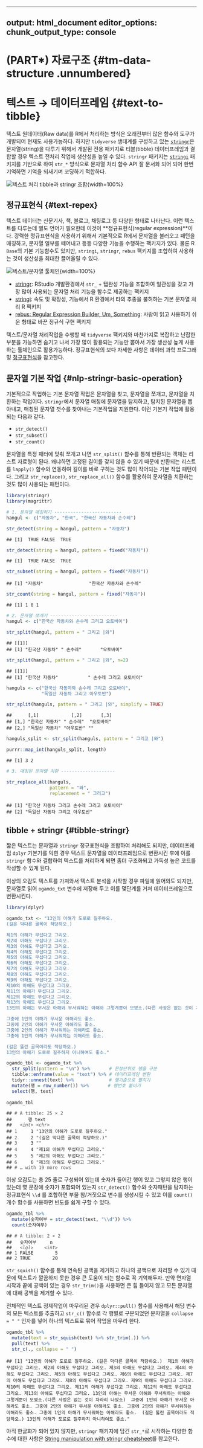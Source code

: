 
---
output: html_document
editor_options: 
  chunk_output_type: console
---



# (PART\*) 자료구조 {#tm-data-structure .unnumbered}

# 텍스트 &rarr; 데이터프레임  {#text-to-tibble}

텍스트 원데이터(Raw data)를 R에서 처리하는 방식은 오래전부터 많은 함수와 도구가
개발되어 현재도 사용가능하다. 하지만 `tidyverse` 생태계를 구성하고 있는 
[`stringr`](https://stringr.tidyverse.org/)은 문자열(string)을 
다루기 위해서 개발된 전용 패키지로 티블(tibble) 데이터프레임과 결합할 경우
텍스트 전처리 작업에 생산성을 높일 수 있다. `stringr` 패키지는 [`stringi`](https://cran.r-project.org/web/packages/stringi/index.html) 패키지를 
기반으로 하여 `str_*` 방식으로 문자열 처리 함수 API 잘 문서화 되어 되어 
한번 기억하면 기억을 되새기며 코딩하기 적합하다.

![텍스트 처리 `tibble`과 `stringr` 조합](images/text-manipulatin.png){width=100%}

## 정규표현식 {#text-repex}

텍스트 데이터는 신문기사, 책, 블로그, 채팅로그 등 다양한 형태로 나타난다. 이런 텍스트를 다루는데 별도 언어가 필요한데 
이것이 **정규표현식(regular expression)**이다. 강력한 정규표현식을 사용하기 위해서 기본적으로 R에서 문자열을 불러오고 패턴을 매칭하고,
문자열 일부를 떼어내고 등등 다양한 기능을 수행하는 팩키지가 있다. 물론 R `Base`의 기본 기능함수도 있지만, `stringi`, `stringr`, `rebus` 팩키지를 조합하여 
사용하는 것이 생산성을 최대한 끌어올릴 수 있다.


![텍스트/문자열 툴체인](images/stringr-regex.png){width=100%}


- [stringr](https://github.com/tidyverse/stringr): RStudio 개발환경에서 `str_` + 탭완성 기능을 조합하여 일관성을 갖고 가장 많이 사용되는 문자열 처리 기능을 함수로 제공하는 팩키지
- [stringi](https://github.com/gagolews/stringi): 속도 및 확장성, 기능에서 R 환경에서 타의 추종을 불허하는 기본 문자열 처리 R 팩키지
- [rebus: Regular Expression Builder, Um, Something](https://github.com/richierocks/rebus): 사람이 읽고 사용하기 쉬운 형태로 바꾼 정규식 구현 팩키지


텍스트/문자열 처리작업을 수행할 때 `tidyverse` 팩키지와 마찬가지로 복잡하고 난잡한 부분을 가능하면 숨기고 나서 
가장 많이 활용되는 기능만 뽑아서 가장 생산성 높게 사용하는 툴체인으로 활용가능하다.
정규표현식의 보다 자세한 사항은 데이터 과학 프로그래밍 [정규표현식](https://r2bit.com/book_programming/regex.html)을 참고한다.

## 문자열 기본 작업 {#nlp-stringr-basic-operation}

기본적으로 작업하는 기본 문자열 작업은 문자열을 찾고, 문자열을 쪼개고, 문자열을 치환하는 작업이다.
`stringr`에서 문자열 매칭에 문자열을 탐지하고, 탐지된 문자열을 뽑아내고, 매칭된 문자열 갯수를 찾아내는 기본작업을 지원한다.
이런 기본기 작업에 활용되는 다음과 같다.

- `str_detect()`
- `str_subset()`
- `str_count()`

문자열을 특정 패터에 맞춰 쪼개고 나면 `str_split()` 함수를 통해 반환되는 객체는 리스트 자료형이 된다. 왜냐하면 고정된 길이를 갖지 않을 수 있기 때문에
반환되는 리스트를 `lapply()` 함수와 연동하여 길이를 바로 구하는 것도 많이 작어되는 기본 작업 패턴이다. 
그리고 `str_replace()`, `str_replace_all()` 함수를 활용하여 문자열을 치환하는 것도 많이 사용되는 패턴이다.


```r
library(stringr)
library(magrittr)

# 1. 문자열 매칭하기 -------------------------
hangul <- c("자동차", "한국", "한국산 자동차와 손수레")

str_detect(string = hangul, pattern = "자동차")
```

<pre class="r-output"><code>## [1]  TRUE FALSE  TRUE
</code></pre>

```r
str_detect(string = hangul, pattern = fixed("자동차"))
```

<pre class="r-output"><code>## [1]  TRUE FALSE  TRUE
</code></pre>

```r
str_subset(string = hangul, pattern = fixed("자동차"))
```

<pre class="r-output"><code>## [1] "자동차"                 "한국산 자동차와 손수레"
</code></pre>

```r
str_count(string = hangul, pattern = fixed("자동차"))
```

<pre class="r-output"><code>## [1] 1 0 1
</code></pre>

```r
# 2. 문자열 쪼개기 -------------------------
hangul <- c("한국산 자동차와 손수레 그리고 오토바이")

str_split(hangul, pattern = " 그리고 |와")
```

<pre class="r-output"><code>## [[1]]
## [1] "한국산 자동차" " 손수레"       "오토바이"
</code></pre>

```r
str_split(hangul, pattern = " 그리고 |와", n=2)
```

<pre class="r-output"><code>## [[1]]
## [1] "한국산 자동차"           " 손수레 그리고 오토바이"
</code></pre>

```r
hanguls <- c("한국산 자동차와 손수레 그리고 오토바이",
             "독일산 자동차 그리고 아우토반")

str_split(hanguls, pattern = " 그리고 |와", simplify = TRUE)
```

<pre class="r-output"><code>##      [,1]            [,2]       [,3]      
## [1,] "한국산 자동차" " 손수레"  "오토바이"
## [2,] "독일산 자동차" "아우토반" ""
</code></pre>

```r
hanguls_split <- str_split(hanguls, pattern = " 그리고 |와")

purrr::map_int(hanguls_split, length)
```

<pre class="r-output"><code>## [1] 3 2
</code></pre>

```r
# 3. 매칭된 문자열 치환 --------------------

str_replace_all(hanguls,
                pattern = "와",
                replacement = " 그리고")
```

<pre class="r-output"><code>## [1] "한국산 자동차 그리고 손수레 그리고 오토바이"
## [2] "독일산 자동차 그리고 아우토반"
</code></pre>

## tibble + stringr {#tibble-stringr}

짧은 텍스트는 문자열과 `stringr` 정규표현식을 조합하여 처리해도 되지만,
데이터프레임 `dplyr` 기본기를 익힌 경우 텍스트 문자열을 데이터프레임으로 
변환시킨 후에 이를 `stringr` 함수와 결합하여 텍스트를 처리하게 되면 
좀더 구조화되고 가독성 높은 코드를 작성할 수 있게 된다.

이상의 오감도 텍스트를 가져와서 텍스트 분석을 시작할 경우 파일에 읽어와도 되지만,
문자열로 읽어 `ogamdo_txt` 변수에 저장해 두고 이를 몇단계를 거쳐 데이터프레임으로 
변환시킨다.


```r
library(dplyr)

ogamdo_txt <- "13인의 아해가 도로로 질주하오.
(길은 막다른 골목이 적당하오.)

제1의 아해가 무섭다고 그리오.
제2의 아해도 무섭다고 그리오.
제3의 아해도 무섭다고 그리오.
제4의 아해도 무섭다고 그리오.
제5의 아해도 무섭다고 그리오.
제6의 아해도 무섭다고 그리오.
제7의 아해도 무섭다고 그리오.
제8의 아해도 무섭다고 그리오.
제9의 아해도 무섭다고 그리오.
제10의 아해도 무섭다고 그리오.
제11의 아해가 무섭다고 그리오.
제12의 아해도 무섭다고 그리오.
제13의 아해도 무섭다고 그리오.
13인의 아해는 무서운 아해와 무서워하는 아해와 그렇게뿐이 모였소.(다른 사정은 없는 것이 차라리 나았소)

그중에 1인의 아해가 무서운 아해라도 좋소.
그중에 2인의 아해가 무서운 아해라도 좋소.
그중에 2인의 아해가 무서워하는 아해라도 좋소.
그중에 1인의 아해가 무서워하는 아해라도 좋소.

(길은 뚫린 골목이라도 적당하오.)
13인의 아해가 도로로 질주하지 아니하여도 좋소."

ogamdo_tbl <- ogamdo_txt %>% 
  str_split(pattern = "\n") %>%       # 문장단위로 행을 구분
  tibble::enframe(value = "text") %>% # 데이터프레임 변환
  tidyr::unnest(text) %>%             # 행기준으로 펼치기
  mutate(행 = row_number()) %>%       # 행번호 붙이기
  select(행, text)
  
ogamdo_tbl
```

<pre class="r-output"><code>## <span style='color: #555555;'># A tibble: 25 × 2</span>
##      행 text                            
##   <span style='color: #555555; font-style: italic;'>&lt;int&gt;</span> <span style='color: #555555; font-style: italic;'>&lt;chr&gt;</span>                           
## <span style='color: #555555;'>1</span>     1 <span style='color: #555555;'>"</span>13인의 아해가 도로로 질주하오.<span style='color: #555555;'>"</span>
## <span style='color: #555555;'>2</span>     2 <span style='color: #555555;'>"</span>(길은 막다른 골목이 적당하오.)<span style='color: #555555;'>"</span>
## <span style='color: #555555;'>3</span>     3 <span style='color: #555555;'>""</span>                              
## <span style='color: #555555;'>4</span>     4 <span style='color: #555555;'>"</span>제1의 아해가 무섭다고 그리오.<span style='color: #555555;'>"</span> 
## <span style='color: #555555;'>5</span>     5 <span style='color: #555555;'>"</span>제2의 아해도 무섭다고 그리오.<span style='color: #555555;'>"</span> 
## <span style='color: #555555;'>6</span>     6 <span style='color: #555555;'>"</span>제3의 아해도 무섭다고 그리오.<span style='color: #555555;'>"</span> 
## <span style='color: #555555;'># … with 19 more rows</span>
</code></pre>


이상 오감도는 총 25 줄로 구성되어 있는데 숫자가 들어간 행이 있고 그렇지 않은 행이 있는데
몇 문장에 숫자가 포함되어 있는지 `str_detect()` 함수와 숫자패턴을 탐지하는 정규표현식
`\\d` 를 조합하면 부울 참/거짓으로 변수를 생성시킬 수 있고 이를 `count()` 개수 함수를 
사용하면 빈도를 쉽게 구할 수 있다.


```r
ogamdo_tbl %>% 
  mutate(숫자여부 = str_detect(text, "\\d")) %>% 
  count(숫자여부)
```

<pre class="r-output"><code>## <span style='color: #555555;'># A tibble: 2 × 2</span>
##   숫자여부     n
##   <span style='color: #555555; font-style: italic;'>&lt;lgl&gt;</span>    <span style='color: #555555; font-style: italic;'>&lt;int&gt;</span>
## <span style='color: #555555;'>1</span> FALSE        5
## <span style='color: #555555;'>2</span> TRUE        20
</code></pre>

`str_squish()` 함수를 통해 연속된 공백을 제거하고 하나의 공백으로 처리할 수 
있기 때문에 텍스트가 깔끔하지 못한 경우 큰 도움이 되는 함수로 꼭 기억해두자.
만약 면자열 시작과 끝에 공백이 있는 경우 `str_trim()`을 사용하면 큰 힘 들이지 않고 
모든 문자열에 대해 공백을 제거할 수 있다.

전체적인 텍스트 정제작업이 마무리된 경우 `dplyr::pull()` 함수를 사용해서 해당
변수의 모든 텍스트를 추출하고 `str_c()` 함수로 각 행별로 구분되었던 문자열을
`collapse = " "` 인자를 넣어 하나의 텍스트로 묶어 작업을 마무리 한다.


```r
ogamdo_tbl %>% 
  mutate(text = str_squish(text) %>% str_trim(.)) %>% 
  pull(text) %>% 
  str_c(., collapse = " ")
```

<pre class="r-output"><code>## [1] "13인의 아해가 도로로 질주하오. (길은 막다른 골목이 적당하오.)  제1의 아해가 무섭다고 그리오. 제2의 아해도 무섭다고 그리오. 제3의 아해도 무섭다고 그리오. 제4의 아해도 무섭다고 그리오. 제5의 아해도 무섭다고 그리오. 제6의 아해도 무섭다고 그리오. 제7의 아해도 무섭다고 그리오. 제8의 아해도 무섭다고 그리오. 제9의 아해도 무섭다고 그리오. 제10의 아해도 무섭다고 그리오. 제11의 아해가 무섭다고 그리오. 제12의 아해도 무섭다고 그리오. 제13의 아해도 무섭다고 그리오. 13인의 아해는 무서운 아해와 무서워하는 아해와 그렇게뿐이 모였소.(다른 사정은 없는 것이 차라리 나았소)  그중에 1인의 아해가 무서운 아해라도 좋소. 그중에 2인의 아해가 무서운 아해라도 좋소. 그중에 2인의 아해가 무서워하는 아해라도 좋소. 그중에 1인의 아해가 무서워하는 아해라도 좋소.  (길은 뚫린 골목이라도 적당하오.) 13인의 아해가 도로로 질주하지 아니하여도 좋소."
</code></pre>

아직 한글화가 되어 있지 않지만, `stringr` 패키지에 담긴 `str_*`로 시작하는 다양한 함수에 대한 사항은 [String manipulation with stringr cheatsheet](https://raw.githubusercontent.com/rstudio/cheatsheets/main/strings.pdf)를 참고한다.






